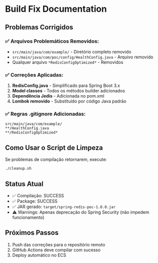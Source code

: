 # Build Fix Documentation

## Problemas Corrigidos

### ✅ Arquivos Problemáticos Removidos:
- `src/main/java/com/example/` - Diretório completo removido
- `src/main/java/com/poc/config/HealthConfig.java` - Arquivo removido
- Qualquer arquivo `*RedisConfigOptimized*` - Removidos

### ✅ Correções Aplicadas:
1. **RedisConfig.java** - Simplificado para Spring Boot 3.x
2. **Model classes** - Todos os métodos builder adicionados
3. **Dependência Jedis** - Adicionada no pom.xml
4. **Lombok removido** - Substituído por código Java padrão

### ✅ Regras .gitignore Adicionadas:
```
src/main/java/com/example/
**/HealthConfig.java
**/RedisConfigOptimized*
```

## Como Usar o Script de Limpeza

Se problemas de compilação retornarem, execute:

```bash
./cleanup.sh
```

## Status Atual
- ✅ Compilação: SUCCESS
- ✅ Package: SUCCESS  
- ✅ JAR gerado: `target/spring-redis-poc-1.0.0.jar`
- ⚠️ Warnings: Apenas deprecação do Spring Security (não impedem funcionamento)

## Próximos Passos
1. Push das correções para o repositório remoto
2. GitHub Actions deve compilar com sucesso
3. Deploy automático no ECS
